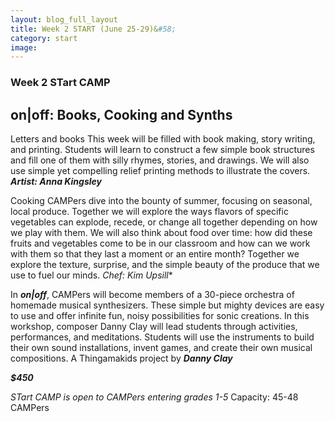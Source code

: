 ```yaml
---
layout: blog_full_layout
title: Week 2 START (June 25-29)&#58; 
category: start
image: 
---
```


### Week 2 STart CAMP
## on|off: Books, Cooking and Synths 

Letters and books 
This week will be filled with book making, story writing, and printing. Students will learn to construct a few simple book structures and fill one of them with silly rhymes, stories, and drawings.  We will also use simple yet compelling relief printing methods to illustrate the covers.
**_Artist: Anna Kingsley_**


Cooking
CAMPers dive into the bounty of summer, focusing on seasonal, local produce. Together we will explore the ways flavors of specific vegetables can explode, recede, or change all together depending on how we play with them. We will also think about food over time: how did these fruits and vegetables come to be in our classroom and how can we work with them so that they last a moment or an entire month? Together we explore the texture, surprise, and the simple beauty of the produce that we use to fuel our minds.
*_Chef: Kim Upsill_**


In **_on|off_**, CAMPers will become members of a 30-piece orchestra of homemade musical synthesizers. These simple but mighty devices are easy to use and offer infinite fun, noisy possibilities for sonic creations. In this workshop, composer Danny Clay will lead students through activities, performances, and meditations. Students will use the instruments to build their own sound installations, invent games, and create their own musical compositions. 
A Thingamakids project by **_Danny Clay_**

**_$450_**

*STart CAMP is open to CAMPers entering grades 1-5*
Capacity: 45-48 CAMPers